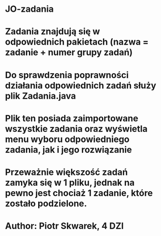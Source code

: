 # JO-zadania
# Zadania znajdują się w odpowiednich pakietach (nazwa = zadanie + numer grupy zadań)
# Do sprawdzenia poprawności działania odpowiednich zadań służy plik Zadania.java
# Plik ten posiada zaimportowane wszystkie zadania oraz wyświetla menu wyboru odpowiedniego zadania, jak i jego rozwiązanie
# Przeważnie większość zadań zamyka się w 1 pliku, jednak na pewno jest chociaż 1 zadanie, które zostało podzielone.
# Author: Piotr Skwarek, 4 DZI
